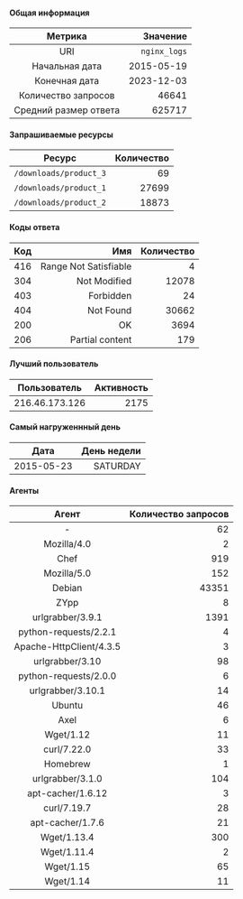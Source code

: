 #### Общая информация

|  Метрика              |  Значение    |
|:---------------------:|-------------:|
|  URI                  | `nginx_logs` |
|  Начальная дата       |   2015-05-19 |
|  Конечная дата        |   2023-12-03 |
|  Количество запросов  |        46641 |
|  Средний размер ответа|       625717 |

#### Запрашиваемые ресурсы

|  Ресурс                  | Количество |
|:------------------------:|-----------:|
|  `/downloads/product_3`  |         69 |
|  `/downloads/product_1`  |      27699 |
|  `/downloads/product_2`  |      18873 |

#### Коды ответа

| Код |          Имя          | Количество |
|:----|----------------------:|-----------:|
| 416 | Range Not Satisfiable |          4 |
| 304 | Not Modified          |      12078 |
| 403 | Forbidden             |         24 |
| 404 | Not Found             |      30662 |
| 200 | OK                    |       3694 |
| 206 | Partial content       |        179 |

#### Лучший пользователь

|   Пользователь   | Активность |
|:----------------:|-----------:|
|   216.46.173.126 |       2175 |

#### Самый нагруженнный день

|    Дата     |  День недели  |
|:-----------:|--------------:|
|  2015-05-23 |    SATURDAY   |

#### Агенты

|  Агент                   | Количество запросов |
|:------------------------:|--------------------:|
| -                        |                  62 |
| Mozilla/4.0              |                   2 |
| Chef                     |                 919 |
| Mozilla/5.0              |                 152 |
| Debian                   |               43351 |
| ZYpp                     |                   8 |
| urlgrabber/3.9.1         |                1391 |
| python-requests/2.2.1    |                   4 |
| Apache-HttpClient/4.3.5  |                   3 |
| urlgrabber/3.10          |                  98 |
| python-requests/2.0.0    |                   6 |
| urlgrabber/3.10.1        |                  14 |
| Ubuntu                   |                  46 |
| Axel                     |                   6 |
| Wget/1.12                |                  11 |
| curl/7.22.0              |                  33 |
| Homebrew                 |                   1 |
| urlgrabber/3.1.0         |                 104 |
| apt-cacher/1.6.12        |                   3 |
| curl/7.19.7              |                  28 |
| apt-cacher/1.7.6         |                  21 |
| Wget/1.13.4              |                 300 |
| Wget/1.11.4              |                   2 |
| Wget/1.15                |                  65 |
| Wget/1.14                |                  11 |

